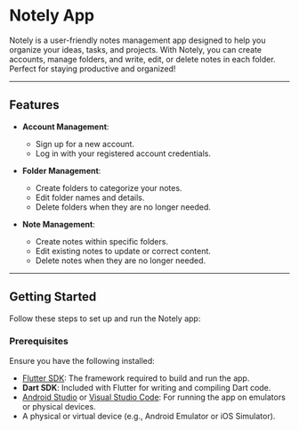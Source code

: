 # Notely App

Notely is a user-friendly notes management app designed to help you organize your ideas, tasks, and projects. With Notely, you can create accounts, manage folders, and write, edit, or delete notes in each folder. Perfect for staying productive and organized!

---

## Features

- **Account Management**:
  - Sign up for a new account.
  - Log in with your registered account credentials.

- **Folder Management**:
  - Create folders to categorize your notes.
  - Edit folder names and details.
  - Delete folders when they are no longer needed.

- **Note Management**:
  - Create notes within specific folders.
  - Edit existing notes to update or correct content.
  - Delete notes when they are no longer needed.

---

## Getting Started

Follow these steps to set up and run the Notely app:

### Prerequisites

Ensure you have the following installed:
- [Flutter SDK](https://flutter.dev/docs/get-started/install): The framework required to build and run the app.
- **Dart SDK**: Included with Flutter for writing and compiling Dart code.
- [Android Studio](https://developer.android.com/studio) or [Visual Studio Code](https://code.visualstudio.com/): For running the app on emulators or physical devices.
- A physical or virtual device (e.g., Android Emulator or iOS Simulator).

